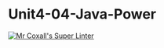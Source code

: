 # Unit4-04-Java-Power
[![Mr Coxall's Super Linter](https://github.com/ICS4U-Programming-ValI/Unit4-04-Java-Power/workflows/Mr%20Coxall's%20Super%20Linter/badge.svg)](https://github.com/ICS4U-Programming-ValI/Unit4-04-Java-Power/actions/)
